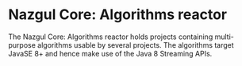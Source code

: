 # Nazgul Core: Algorithms reactor

The Nazgul Core: Algorithms reactor holds projects containing 
multi-purpose algorithms usable by several projects. The algorithms
target JavaSE 8+ and hence make use of the Java 8 Streaming APIs.